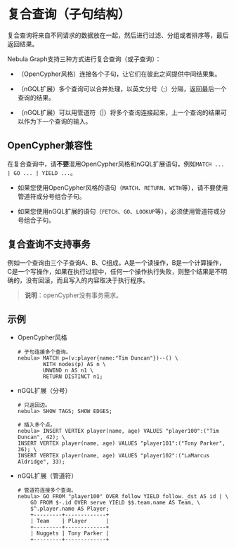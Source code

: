 # 复合查询（子句结构）

复合查询将来自不同请求的数据放在一起，然后进行过滤、分组或者排序等，最后返回结果。

Nebula Graph支持三种方式进行复合查询（或子查询）：

- （OpenCypher风格）连接各个子句，让它们在彼此之间提供中间结果集。

- （nGQL扩展）多个查询可以合并处理，以英文分号（;）分隔，返回最后一个查询的结果。

- （nGQL扩展）可以用管道符（|）将多个查询连接起来，上一个查询的结果可以作为下一个查询的输入。

## OpenCypher兼容性

在复合查询中，请**不要**混用OpenCypher风格和nGQL扩展语句，例如`MATCH ... | GO ... | YIELD ...`。

- 如果您使用OpenCypher风格的语句（`MATCH`、`RETURN`、`WITH`等），请不要使用管道符或分号组合子句。

- 如果您使用nGQL扩展的语句（`FETCH`、`GO`、`LOOKUP`等），必须使用管道符或分号组合子句。

## 复合查询不支持事务

例如一个查询由三个子查询A、B、C组成，A是一个读操作，B是一个计算操作，C是一个写操作，如果在执行过程中，任何一个操作执行失败，则整个结果是不明确的，没有回滚，而且写入的内容取决于执行程序。

>**说明**：openCypher没有事务需求。

## 示例

- OpenCypher风格

    ```ngql
    # 子句连接多个查询。
    nebula> MATCH p=(v:player{name:"Tim Duncan"})--() \
            WITH nodes(p) AS n \
            UNWIND n AS n1 \
            RETURN DISTINCT n1;
    ```

- nGQL扩展（分号）

    ```ngql
    # 只返回边。
    nebula> SHOW TAGS; SHOW EDGES;

    # 插入多个点。
    nebula> INSERT VERTEX player(name, age) VALUES "player100":("Tim Duncan", 42); \
    INSERT VERTEX player(name, age) VALUES "player101":("Tony Parker", 36); \
    INSERT VERTEX player(name, age) VALUES "player102":("LaMarcus Aldridge", 33);
    ```

- nGQL扩展（管道符）

    ```ngql
    # 管道符连接多个查询。
    nebula> GO FROM "player100" OVER follow YIELD follow._dst AS id | \
        GO FROM $-.id OVER serve YIELD $$.team.name AS Team, \
        $^.player.name AS Player;
        +---------+-------------+
        | Team    | Player      |
        +---------+-------------+
        | Nuggets | Tony Parker |
        +---------+-------------+
    ```